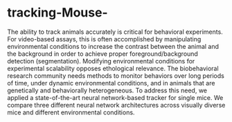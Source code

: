# tracking-Mouse-
The ability to track animals accurately is critical for behavioral experiments. For video-based assays, this is often accomplished by manipulating environmental conditions to increase the contrast between the animal and the background in order to achieve proper foreground/background detection (segmentation). Modifying environmental conditions for experimental scalability opposes ethological relevance. The biobehavioral research community needs methods to monitor behaviors over long periods of time, under dynamic environmental conditions, and in animals that are genetically and behaviorally heterogeneous.   To address this need, we applied a state-of-the-art neural network-based tracker for single mice. We compare three different neural network architectures across visually diverse mice and different environmental conditions.
